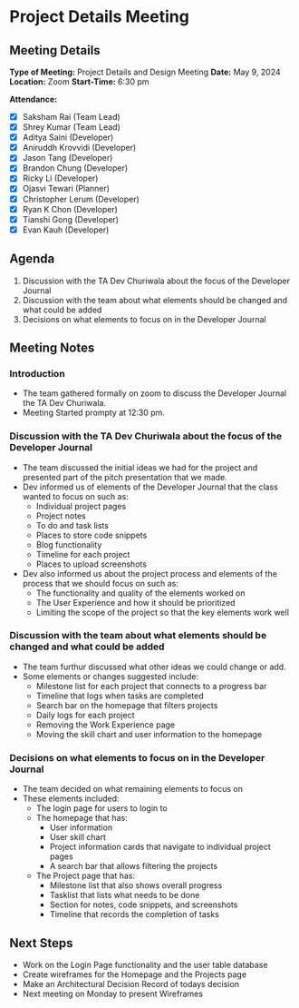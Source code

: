 # Project Details Meeting

## Meeting Details
**Type of Meeting:** Project Details and Design Meeting
**Date:** May 9, 2024  
**Location:** Zoom
**Start-Time:** 6:30 pm

**Attendance:**    
- [x] Saksham Rai (Team Lead)
- [x] Shrey Kumar (Team Lead)
- [x] Aditya Saini (Developer)
- [x] Aniruddh Krovvidi (Developer)
- [x] Jason Tang (Developer)
- [x] Brandon Chung (Developer)
- [x] Ricky Li (Developer)
- [x] Ojasvi Tewari (Planner)
- [x] Christopher Lerum (Developer)
- [x] Ryan K Chon (Developer)
- [x] Tianshi Gong (Developer)
- [x] Evan Kauh (Developer) 

## Agenda
1. Discussion with the TA Dev Churiwala about the focus of the Developer Journal
2. Discussion with the team about what elements should be changed and what could be added
3. Decisions on what elements to focus on in the Developer Journal

## Meeting Notes

### Introduction
- The team gathered formally on zoom to discuss the Developer Journal the TA Dev Churiwala.
- Meeting Started prompty at 12:30 pm.

### Discussion with the TA Dev Churiwala about the focus of the Developer Journal
- The team discussed the initial ideas we had for the project and presented part of the pitch presentation that we made.
- Dev informed us of elements of the Developer Journal that the class wanted to focus on such as:
  - Individual project pages
  - Project notes
  - To do and task lists
  - Places to store code snippets
  - Blog functionality
  - Timeline for each project
  - Places to upload screenshots
- Dev also informed us about the project process and elements of the process that we should focus on such as:
  - The functionality and quality of the elements worked on
  - The User Experience and how it should be prioritized
  - Limiting the scope of the project so that the key elements work well

### Discussion with the team about what elements should be changed and what could be added
- The team furthur discussed what other ideas we could change or add.
- Some elements or changes suggested include:
  - Milestone list for each project that connects to a progress bar
  - Timeline that logs when tasks are completed
  - Search bar on the homepage that filters projects
  - Daily logs for each project
  - Removing the Work Experience page
  - Moving the skill chart and user information to the homepage

### Decisions on what elements to focus on in the Developer Journal
- The team decided on what remaining elements to focus on
- These elements included:
  - The login page for users to login to
  - The homepage that has:
    - User information
    - User skill chart
    - Project information cards that navigate to individual project pages
    - A search bar that allows filtering the projects
  - The Project page that has:
    - Milestone list that also shows overall progress
    - Tasklist that lists what needs to be done
    - Section for notes, code snippets, and screenshots
    - Timeline that records the completion of tasks
   
## Next Steps
- Work on the Login Page functionality and the user table database
- Create wireframes for the Homepage and the Projects page
- Make an Architectural Decision Record of todays decision
- Next meeting on Monday to present Wireframes
